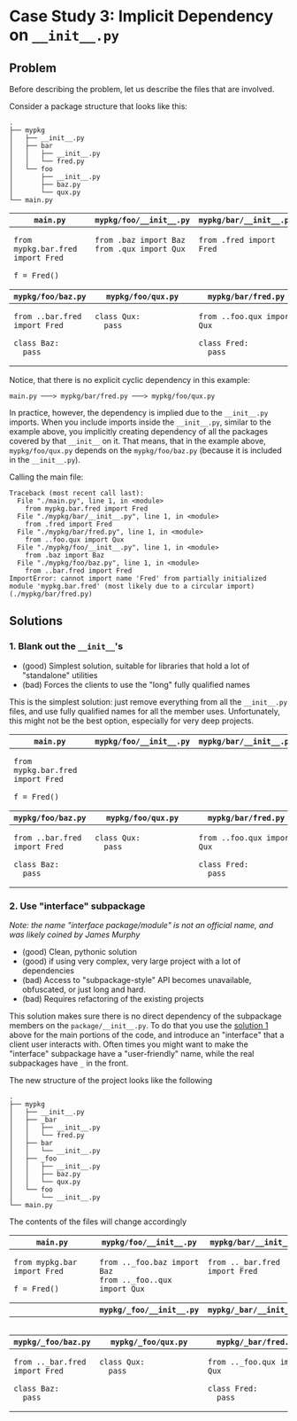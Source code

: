 # Case Study 3: Implicit Dependency on `__init__.py`

## Problem

Before describing the problem, let us describe the files that are involved.

Consider a package structure that looks like this:

```shell
.
├── mypkg
│   ├── __init__.py
│   ├── bar
│   │   ├── __init__.py
│   │   └── fred.py
│   └── foo
│       ├── __init__.py
│       ├── baz.py
│       └── qux.py
└── main.py
```

<table>
<thead>
    <tr>
      <th><code>main.py</code></th>
      <th><code>mypkg/foo/__init__.py</code></th>
      <th><code>mypkg/bar/__init__.py</code></th>
    </tr>
  </thead>
  <tbody>
    <tr style="vertical-align:top">
      <td>
      <pre><code class="language-python"><span class="hljs-keyword">from</span> mypkg.bar.fred <span class="hljs-keyword">import</span> Fred
      <span></span>
f = Fred()
</code></pre>
      </td>
      <td>
      <pre><code class="language-python"><span class="hljs-keyword">from</span> .baz <span class="hljs-keyword">import</span> Baz
<span class="hljs-keyword">from</span> .qux <span class="hljs-keyword">import</span> Qux
</code></pre>
      </td>
      <td>
      <pre><code class="language-python"><span class="hljs-keyword">from</span> .fred <span class="hljs-keyword">import</span> Fred
</code></pre>
      </td>
    </tr>
  </tbody>
<!-------------------------------------------------------------------------->
  <thead>
    <tr>
      <th><code>mypkg/foo/baz.py</code></th>
      <th><code>mypkg/foo/qux.py</code></th>
      <th><code>mypkg/bar/fred.py</code></th>
    </tr>
  </thead>
  <tbody>
    <tr style="vertical-align:top">
      <td>
      <pre><code class="language-python"><span class="hljs-keyword">from</span> ..bar.fred <span class="hljs-keyword">import</span> Fred
      <span></span>
<span class="hljs-class"><span class="hljs-keyword">class</span> <span class="hljs-title">Baz</span>:</span>
  <span class="hljs-keyword">pass</span>
</code></pre>
      </td>
      <td>
      <pre><code class="language-python"><span class="hljs-class"><span class="hljs-keyword">class</span> <span class="hljs-title">Qux</span>:</span>
  <span class="hljs-keyword">pass</span>
</code></pre>
      </td>
      <td>
      <pre><code class="language-python"><span class="hljs-keyword">from</span> ..foo.qux <span class="hljs-keyword">import</span> Qux
      <span></span>
<span class="hljs-class"><span class="hljs-keyword">class</span> <span class="hljs-title">Fred</span>:</span>
  <span class="hljs-keyword">pass</span>
</code></pre>
      </td>
    </tr>
  </tbody>
</table>

Notice, that there is no explicit cyclic dependency in this example:

```
main.py ───> mypkg/bar/fred.py ───> mypkg/foo/qux.py
```

In practice, however, the dependency is implied due to the `__init__.py` imports.
When you include imports inside the `__init__.py`, similar to the example above, you implicitly creating dependency of all the packages covered by that `__init__` on it.
That means, that in the example above, `mypkg/foo/qux.py` depends on the `mypkg/foo/baz.py` (because it is included in the `__init__.py`).

Calling the main file:

```shell
Traceback (most recent call last):
  File "./main.py", line 1, in <module>
    from mypkg.bar.fred import Fred
  File "./mypkg/bar/__init__.py", line 1, in <module>
    from .fred import Fred
  File "./mypkg/bar/fred.py", line 1, in <module>
    from ..foo.qux import Qux
  File "./mypkg/foo/__init__.py", line 1, in <module>
    from .baz import Baz
  File "./mypkg/foo/baz.py", line 1, in <module>
    from ..bar.fred import Fred
ImportError: cannot import name 'Fred' from partially initialized module 'mypkg.bar.fred' (most likely due to a circular import) (./mypkg/bar/fred.py)
```

## Solutions

### 1. Blank out the `__init__`'s

* (good) Simplest solution, suitable for libraries that hold a lot of "standalone" utilities
* (bad) Forces the clients to use the "long" fully qualified names

This is the simplest solution: just remove everything from all the `__init__.py` files, and use fully qualified names for all the member uses.
Unfortunately, this might not be the best option, especially for very deep projects.


<table>
<thead>
    <tr>
      <th><code>main.py</code></th>
      <th><code>mypkg/foo/__init__.py</code></th>
      <th><code>mypkg/bar/__init__.py</code></th>
    </tr>
  </thead>
  <tbody>
    <tr style="vertical-align:top">
      <td>
      <pre><code class="language-python"><span class="hljs-keyword">from</span> mypkg.bar.fred <span class="hljs-keyword">import</span> Fred
      <span></span>
f = Fred()
</code></pre>
      </td>
      <td>
      <pre><code class="language-python"></code></pre>
      </td>
      <td>
      <pre><code class="language-python"></code></pre>
      </td>
    </tr>
  </tbody>
<!-------------------------------------------------------------------------->
  <thead>
    <tr>
      <th><code>mypkg/foo/baz.py</code></th>
      <th><code>mypkg/foo/qux.py</code></th>
      <th><code>mypkg/bar/fred.py</code></th>
    </tr>
  </thead>
  <tbody>
    <tr style="vertical-align:top">
      <td>
      <pre><code class="language-python"><span class="hljs-keyword">from</span> ..bar.fred <span class="hljs-keyword">import</span> Fred
      <span></span>
<span class="hljs-class"><span class="hljs-keyword">class</span> <span class="hljs-title">Baz</span>:</span>
  <span class="hljs-keyword">pass</span>
</code></pre>
      </td>
      <td>
      <pre><code class="language-python"><span class="hljs-class"><span class="hljs-keyword">class</span> <span class="hljs-title">Qux</span>:</span>
  <span class="hljs-keyword">pass</span>
</code></pre>
      </td>
      <td>
      <pre><code class="language-python"><span class="hljs-keyword">from</span> ..foo.qux <span class="hljs-keyword">import</span> Qux
      <span></span>
<span class="hljs-class"><span class="hljs-keyword">class</span> <span class="hljs-title">Fred</span>:</span>
  <span class="hljs-keyword">pass</span>
</code></pre>
      </td>
    </tr>
  </tbody>
</table>

### 2. Use "interface" subpackage

*Note: the name "interface package/module" is not an official name, and was likely coined by James Murphy*

- (good) Clean, pythonic solution
- (good) if using very complex, very large project with a lot of dependencies
- (bad) Access to "subpackage-style" API becomes unavailable, obfuscated, or just long and hard.
- (bad) Requires refactoring of the existing projects

This solution makes sure there is no direct dependency of the subpackage members on the `package/__init__.py`.
To do that you use the [solution 1](#1) above for the main portions of the code, and introduce an "interface" that a client user interacts with.
Often times you might want to make the "interface" subpackage have a "user-friendly" name, while the real subpackages have `_` in the front.

The new structure of the project looks like the following

```console
.
├── mypkg
│   ├── __init__.py
│   ├── _bar
│   │   ├── __init__.py
│   │   └── fred.py
│   ├── bar
│   │   └── __init__.py
│   ├── _foo
│   │   ├── __init__.py
│   │   ├── baz.py
│   │   └── qux.py
│   └── foo
│       └── __init__.py
└── main.py
```

The contents of the files will change accordingly

<table>
<thead>
    <tr>
      <th><code>main.py</code></th>
      <th><code>mypkg/foo/__init__.py</code></th>
      <th><code>mypkg/bar/__init__.py</code></th>
    </tr>
  </thead>
  <tbody>
    <tr style="vertical-align:top">
      <td>
      <pre><code class="language-python"><span class="hljs-keyword">from</span> mypkg.bar <span class="hljs-keyword">import</span> Fred
      <span></span>
f = Fred()
</code></pre>
      </td>
      <td>
      <pre><code class="language-python"><span class="hljs-keyword">from</span> .._foo.baz <span class="hljs-keyword">import</span> Baz
<span class="hljs-keyword">from</span> .._foo..qux <span class="hljs-keyword">import</span> Qux
</code></pre>
      </td>
      <td>
      <pre><code class="language-python"><span class="hljs-keyword">from</span> .._bar.fred <span class="hljs-keyword">import</span> Fred
</code></pre>
      </td>
    </tr>
  </tbody>
<!-------------------------------------------------------------------------->
<thead>
    <tr>
      <th></th>
      <th><code>mypkg/_foo/__init__.py</code></th>
      <th><code>mypkg/_bar/__init__.py</code></th>
    </tr>
  </thead>
  <tbody>
    <tr style="vertical-align:top">
      <td></td>
      <td>
      <pre><code class="language-python"></code></pre>
      </td>
      <td>
      <pre><code class="language-python"></code></pre>
      </td>
    </tr>
  </tbody>
<!-------------------------------------------------------------------------->
  <thead>
    <tr>
      <th><code>mypkg/_foo/baz.py</code></th>
      <th><code>mypkg/_foo/qux.py</code></th>
      <th><code>mypkg/_bar/fred.py</code></th>
    </tr>
  </thead>
  <tbody>
    <tr style="vertical-align:top">
      <td>
      <pre><code class="language-python"><span class="hljs-keyword">from</span> .._bar.fred <span class="hljs-keyword">import</span> Fred
      <span></span>
<span class="hljs-class"><span class="hljs-keyword">class</span> <span class="hljs-title">Baz</span>:</span>
  <span class="hljs-keyword">pass</span>
</code></pre>
      </td>
      <td>
      <pre><code class="language-python"><span class="hljs-class"><span class="hljs-keyword">class</span> <span class="hljs-title">Qux</span>:</span>
  <span class="hljs-keyword">pass</span>
</code></pre>
      </td>
      <td>
      <pre><code class="language-python"><span class="hljs-keyword">from</span> .._foo.qux <span class="hljs-keyword">import</span> Qux
      <span></span>
<span class="hljs-class"><span class="hljs-keyword">class</span> <span class="hljs-title">Fred</span>:</span>
  <span class="hljs-keyword">pass</span>
</code></pre>
      </td>
    </tr>
  </tbody>
</table>
